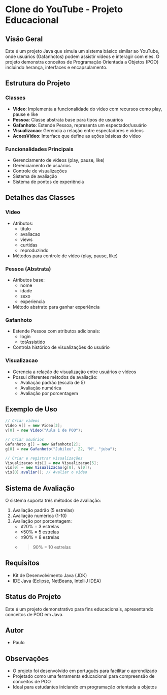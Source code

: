 # Clone do YouTube - Projeto Educacional

## Visão Geral
Este é um projeto Java que simula um sistema básico similar ao YouTube, onde usuários (Gafanhotos) podem assistir vídeos e interagir com eles. O projeto demonstra conceitos de Programação Orientada a Objetos (POO) incluindo herança, interfaces e encapsulamento.

## Estrutura do Projeto

### Classes
- **Video**: Implementa a funcionalidade do vídeo com recursos como play, pause e like
- **Pessoa**: Classe abstrata base para tipos de usuários
- **Gafanhoto**: Estende Pessoa, representa um espectador/usuário
- **Visualizacao**: Gerencia a relação entre espectadores e vídeos
- **AcoesVideo**: Interface que define as ações básicas do vídeo

### Funcionalidades Principais
- Gerenciamento de vídeos (play, pause, like)
- Gerenciamento de usuários
- Controle de visualizações
- Sistema de avaliação
- Sistema de pontos de experiência

## Detalhes das Classes

### Video
- Atributos:
  - titulo
  - avaliacao
  - views
  - curtidas
  - reproduzindo
- Métodos para controle de vídeo (play, pause, like)

### Pessoa (Abstrata)
- Atributos base:
  - nome
  - idade
  - sexo
  - experiencia
- Método abstrato para ganhar experiência

### Gafanhoto
- Estende Pessoa com atributos adicionais:
  - login
  - totAssistido
- Controla histórico de visualizações do usuário

### Visualizacao
- Gerencia a relação de visualização entre usuários e vídeos
- Possui diferentes métodos de avaliação:
  - Avaliação padrão (escala de 5)
  - Avaliação numérica
  - Avaliação por porcentagem

## Exemplo de Uso
```java
// Criar vídeos
Video v[] = new Video[3];
v[0] = new Video("Aula 1 de POO");

// Criar usuários
Gafanhoto g[] = new Gafanhoto[2];
g[0] = new Gafanhoto("Jubileu", 22, "M", "juba");

// Criar e registrar visualizações
Visualizacao vis[] = new Visualizacao[5];
vis[0] = new Visualizacao(g[0], v[0]);
vis[0].avaliar(); // Avaliar o vídeo
```

## Sistema de Avaliação
O sistema suporta três métodos de avaliação:
1. Avaliação padrão (5 estrelas)
2. Avaliação numérica (1-10)
3. Avaliação por porcentagem:
   - ≤20% = 3 estrelas
   - ≤50% = 5 estrelas
   - ≤90% = 8 estrelas
   - >90% = 10 estrelas

## Requisitos
- Kit de Desenvolvimento Java (JDK)
- IDE Java (Eclipse, NetBeans, IntelliJ IDEA)

## Status do Projeto
Este é um projeto demonstrativo para fins educacionais, apresentando conceitos de POO em Java.

## Autor
- Paulo

## Observações
- O projeto foi desenvolvido em português para facilitar o aprendizado
- Projetado como uma ferramenta educacional para compreensão de conceitos de POO
- Ideal para estudantes iniciando em programação orientada a objetos
